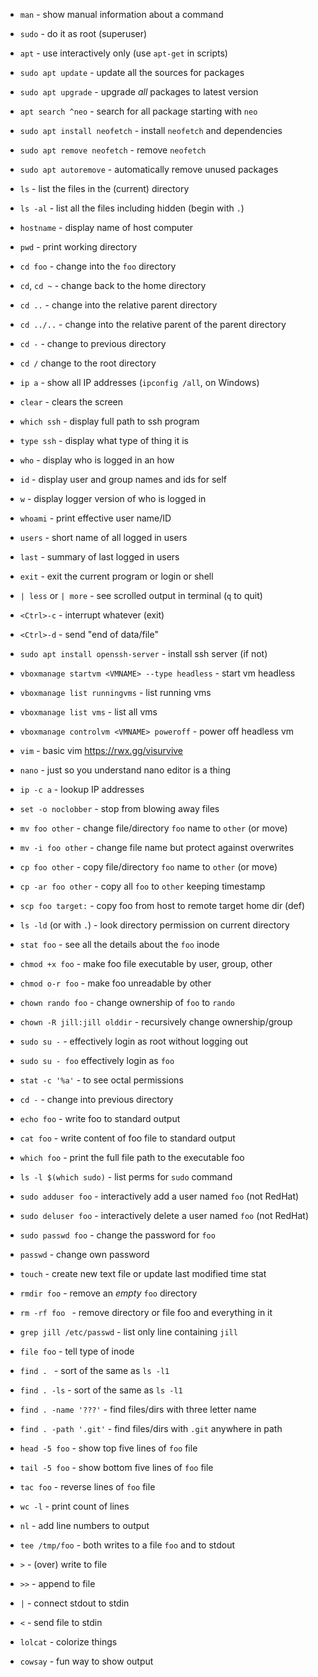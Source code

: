 * `man` - show manual information about a command
* `sudo` - do it as root (superuser)
* `apt` - use interactively only (use `apt-get` in scripts)
* `sudo apt update` - update all the sources for packages
* `sudo apt upgrade` - upgrade *all* packages to latest version
* `apt search ^neo` - search for all package starting with `neo`
* `sudo apt install neofetch` - install `neofetch` and dependencies
* `sudo apt remove neofetch` - remove `neofetch`
* `sudo apt autoremove` - automatically remove unused packages
* `ls` - list the files in the (current) directory
* `ls -al` - list all the files including hidden (begin with `.`)
* `hostname` - display name of host computer
* `pwd` - print working directory
* `cd foo` - change into the `foo` directory
* `cd`, `cd ~` - change back to the home directory
* `cd ..` - change into the relative parent directory
* `cd ../..` - change into the relative parent of the parent directory
* `cd -` - change to previous directory
* `cd /` change to the root directory

* `ip a` - show all IP addresses (`ipconfig /all`, on Windows)
* `clear` - clears the screen
* `which ssh` - display full path to ssh program
* `type ssh` - display what type of thing it is
* `who` - display who is logged in an how
* `id` - display user and group names and ids for self
* `w` - display logger version of who is logged in
* `whoami` - print effective user name/ID
* `users` - short name of all logged in users
* `last` - summary of last logged in users
* `exit` - exit the current program or login or shell
* `| less` or `| more` - see scrolled output in terminal (`q` to quit)
* `<Ctrl>-c` - interrupt whatever (exit)
* `<Ctrl>-d` - send "end of data/file"
* `sudo apt install openssh-server` - install ssh server (if not)
* `vboxmanage startvm <VMNAME> --type headless` - start vm headless
* `vboxmanage list runningvms` - list running vms
* `vboxmanage list vms` - list all vms
* `vboxmanage controlvm <VMNAME> poweroff` - power off headless vm
* `vim` - basic vim https://rwx.gg/visurvive
* `nano` - just so you understand nano editor is a thing

* `ip -c a` - lookup IP addresses
* `set -o noclobber` - stop from blowing away files
* `mv foo other` - change file/directory `foo` name to `other` (or move)
* `mv -i foo other` - change file name but protect against overwrites
* `cp foo other` - copy file/directory `foo` name to `other` (or move)
* `cp -ar foo other` - copy all `foo` to `other` keeping timestamp
* `scp foo target:` - copy foo from host to remote target home dir (def)
* `ls -ld` (or with `.`) - look directory permission on current directory
* `stat foo` - see all the details about the `foo` inode
* `chmod +x foo` - make foo file executable by user, group, other
* `chmod o-r foo` - make foo unreadable by other
* `chown rando foo` - change ownership of `foo` to `rando`
* `chown -R jill:jill olddir` - recursively change ownership/group
* `sudo su -` - effectively login as root without logging out
* `sudo su - foo` effectively login as `foo`
* `stat -c '%a'` - to see octal permissions
* `cd -` - change into previous directory
* `echo foo` - write foo to standard output
* `cat foo` - write content of foo file to standard output
* `which foo` - print the full file path to the executable foo
* `ls -l $(which sudo)` - list perms for `sudo` command
* `sudo adduser foo` - interactively add a user named `foo` (not RedHat)
* `sudo deluser foo` - interactively delete a user named `foo` (not RedHat)
* `sudo passwd foo` - change the password for `foo`
* `passwd` - change own password
* `touch` - create new text file or update last modified time stat
* `rmdir foo` - remove an *empty* `foo` directory
* `rm -rf foo ` - remove directory or file foo and everything in it
* `grep jill /etc/passwd` - list only line containing `jill`
* `file foo` - tell type of inode

* `find . ` - sort of the same as `ls -l1`
* `find . -ls` - sort of the same as `ls -l1`
* `find . -name '???'` - find files/dirs with three letter name
* `find . -path '.git'` - find files/dirs with `.git` anywhere in path
* `head -5 foo` - show top five lines of `foo` file
* `tail -5 foo` - show bottom five lines of `foo` file
* `tac foo` - reverse lines of `foo` file
* `wc -l` - print count of lines
* `nl` - add line numbers to output
* `tee /tmp/foo` - both writes to a file `foo` and to stdout
* `>` - (over) write to file
* `>>` - append to file
* `|` - connect stdout to stdin
* `<` - send file to stdin
* `lolcat` - colorize things
* `cowsay` - fun way to show output